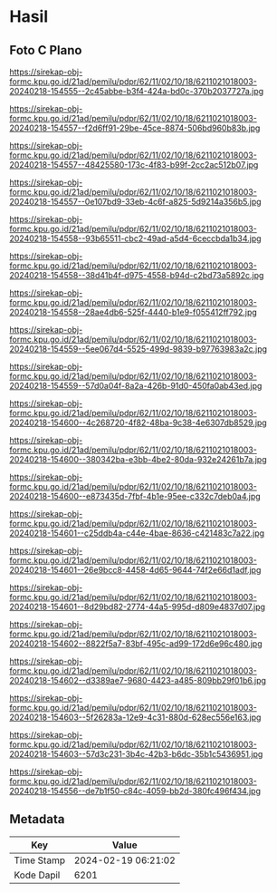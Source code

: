 # Hasil

## Foto C Plano

https://sirekap-obj-formc.kpu.go.id/21ad/pemilu/pdpr/62/11/02/10/18/6211021018003-20240218-154555--2c45abbe-b3f4-424a-bd0c-370b2037727a.jpg

https://sirekap-obj-formc.kpu.go.id/21ad/pemilu/pdpr/62/11/02/10/18/6211021018003-20240218-154557--f2d6ff91-29be-45ce-8874-506bd960b83b.jpg

https://sirekap-obj-formc.kpu.go.id/21ad/pemilu/pdpr/62/11/02/10/18/6211021018003-20240218-154557--48425580-173c-4f83-b99f-2cc2ac512b07.jpg

https://sirekap-obj-formc.kpu.go.id/21ad/pemilu/pdpr/62/11/02/10/18/6211021018003-20240218-154557--0e107bd9-33eb-4c6f-a825-5d9214a356b5.jpg

https://sirekap-obj-formc.kpu.go.id/21ad/pemilu/pdpr/62/11/02/10/18/6211021018003-20240218-154558--93b65511-cbc2-49ad-a5d4-6ceccbda1b34.jpg

https://sirekap-obj-formc.kpu.go.id/21ad/pemilu/pdpr/62/11/02/10/18/6211021018003-20240218-154558--38d41b4f-d975-4558-b94d-c2bd73a5892c.jpg

https://sirekap-obj-formc.kpu.go.id/21ad/pemilu/pdpr/62/11/02/10/18/6211021018003-20240218-154558--28ae4db6-525f-4440-b1e9-f055412ff792.jpg

https://sirekap-obj-formc.kpu.go.id/21ad/pemilu/pdpr/62/11/02/10/18/6211021018003-20240218-154559--5ee067d4-5525-499d-9839-b97763983a2c.jpg

https://sirekap-obj-formc.kpu.go.id/21ad/pemilu/pdpr/62/11/02/10/18/6211021018003-20240218-154559--57d0a04f-8a2a-426b-91d0-450fa0ab43ed.jpg

https://sirekap-obj-formc.kpu.go.id/21ad/pemilu/pdpr/62/11/02/10/18/6211021018003-20240218-154600--4c268720-4f82-48ba-9c38-4e6307db8529.jpg

https://sirekap-obj-formc.kpu.go.id/21ad/pemilu/pdpr/62/11/02/10/18/6211021018003-20240218-154600--380342ba-e3bb-4be2-80da-932e24261b7a.jpg

https://sirekap-obj-formc.kpu.go.id/21ad/pemilu/pdpr/62/11/02/10/18/6211021018003-20240218-154600--e873435d-7fbf-4b1e-95ee-c332c7deb0a4.jpg

https://sirekap-obj-formc.kpu.go.id/21ad/pemilu/pdpr/62/11/02/10/18/6211021018003-20240218-154601--c25ddb4a-c44e-4bae-8636-c421483c7a22.jpg

https://sirekap-obj-formc.kpu.go.id/21ad/pemilu/pdpr/62/11/02/10/18/6211021018003-20240218-154601--26e9bcc8-4458-4d65-9644-74f2e66d1adf.jpg

https://sirekap-obj-formc.kpu.go.id/21ad/pemilu/pdpr/62/11/02/10/18/6211021018003-20240218-154601--8d29bd82-2774-44a5-995d-d809e4837d07.jpg

https://sirekap-obj-formc.kpu.go.id/21ad/pemilu/pdpr/62/11/02/10/18/6211021018003-20240218-154602--8822f5a7-83bf-495c-ad99-172d6e96c480.jpg

https://sirekap-obj-formc.kpu.go.id/21ad/pemilu/pdpr/62/11/02/10/18/6211021018003-20240218-154602--d3389ae7-9680-4423-a485-809bb29f01b6.jpg

https://sirekap-obj-formc.kpu.go.id/21ad/pemilu/pdpr/62/11/02/10/18/6211021018003-20240218-154603--5f26283a-12e9-4c31-880d-628ec556e163.jpg

https://sirekap-obj-formc.kpu.go.id/21ad/pemilu/pdpr/62/11/02/10/18/6211021018003-20240218-154603--57d3c231-3b4c-42b3-b6dc-35b1c5436951.jpg

https://sirekap-obj-formc.kpu.go.id/21ad/pemilu/pdpr/62/11/02/10/18/6211021018003-20240218-154556--de7b1f50-c84c-4059-bb2d-380fc496f434.jpg


## Metadata

| Key        | Value               |
| ---------- | ------------------- |
| Time Stamp | 2024-02-19 06:21:02 |
| Kode Dapil | 6201                |



